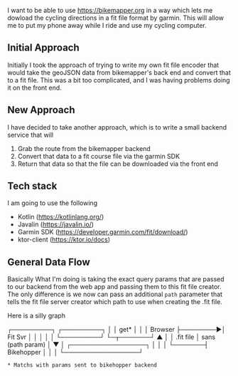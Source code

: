 I want to be able to use https://bikemapper.org in a way which lets me dowload the cycling directions in a fit file format by garmin.  This will allow me to put my phone away while I ride and use my cycling computer.

## Initial Approach
Initially I took the approach of trying to write my own fit file encoder that would take the geoJSON data from bikemapper's back end and convert that to a fit file.  This was a bit too complicated, and I was having problems doing it on the front end.

## New Approach
I have decided to take another approach, which is to write a small backend service that will 
1. Grab the route from the bikemapper backend
2. Convert that data to a fit course file via the garmin SDK
3. Return that data so that the file can be downloaded via the front end

## Tech stack
I am going to use the following
- Kotlin (https://kotlinlang.org/)
- Javalin (https://javalin.io/)
- Garmin SDK (https://developer.garmin.com/fit/download/)
- ktor-client (https://ktor.io/docs)

## General Data Flow
Basically What I'm doing is taking the exact query params that are passed to our backend from the web app and passing them to this fit file creator.
The only difference is we now can pass an additional `path` parameter that tells the fit file server creator which path to use when creating the .fit file.

Here is a silly graph

   ┌─────────┐         ┌─────────┐
   │         │   get*  │         │
   │ Browser ├────────►│ Fit Svr │
   │         │         │         │
   └─────────┘         └─┬───────┘
       ▲                 │
       │ .fit file       │ sans (path param)
       │                 ▼
       │       ┌─────────────────┐
       │       │                 │
       └───────┤    Bikehopper   │
               │                 │
               └─────────────────┘

    * Matchs with params sent to bikehopper backend

